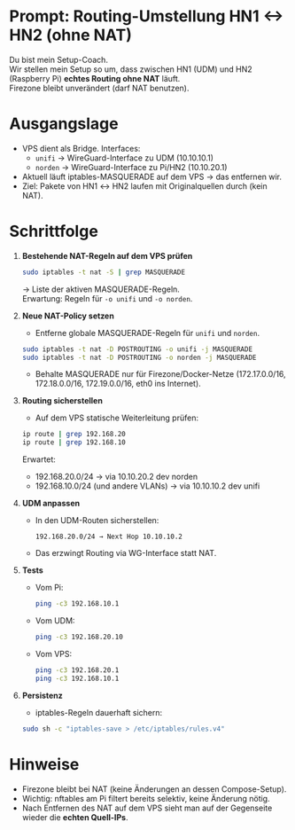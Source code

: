 # Prompt: Routing-Umstellung HN1 <-> HN2 (ohne NAT)

Du bist mein Setup-Coach.  
Wir stellen mein Setup so um, dass zwischen HN1 (UDM) und HN2 (Raspberry Pi) **echtes Routing ohne NAT** läuft.  
Firezone bleibt unverändert (darf NAT benutzen).  

# Ausgangslage
- VPS dient als Bridge. Interfaces:
  - `unifi` → WireGuard-Interface zu UDM (10.10.10.1)
  - `norden` → WireGuard-Interface zu Pi/HN2 (10.10.20.1)
- Aktuell läuft iptables-MASQUERADE auf dem VPS → das entfernen wir.
- Ziel: Pakete von HN1 ↔ HN2 laufen mit Originalquellen durch (kein NAT).

# Schrittfolge
1. **Bestehende NAT-Regeln auf dem VPS prüfen**
   ```bash
   sudo iptables -t nat -S | grep MASQUERADE
   ```
   → Liste der aktiven MASQUERADE-Regeln.  
   Erwartung: Regeln für `-o unifi` und `-o norden`.

2. **Neue NAT-Policy setzen**
   - Entferne globale MASQUERADE-Regeln für `unifi` und `norden`.
   ```bash
   sudo iptables -t nat -D POSTROUTING -o unifi -j MASQUERADE
   sudo iptables -t nat -D POSTROUTING -o norden -j MASQUERADE
   ```
   - Behalte MASQUERADE nur für Firezone/Docker-Netze (172.17.0.0/16, 172.18.0.0/16, 172.19.0.0/16, eth0 ins Internet).

3. **Routing sicherstellen**
   - Auf dem VPS statische Weiterleitung prüfen:
   ```bash
   ip route | grep 192.168.20
   ip route | grep 192.168.10
   ```
   Erwartet:
   - 192.168.20.0/24 → via 10.10.20.2 dev norden
   - 192.168.10.0/24 (und andere VLANs) → via 10.10.10.2 dev unifi

4. **UDM anpassen**
   - In den UDM-Routen sicherstellen:
     ```
     192.168.20.0/24 → Next Hop 10.10.10.2
     ```
   - Das erzwingt Routing via WG-Interface statt NAT.

5. **Tests**
   - Vom Pi:
     ```bash
     ping -c3 192.168.10.1
     ```
   - Vom UDM:
     ```bash
     ping -c3 192.168.20.10
     ```
   - Vom VPS:
     ```bash
     ping -c3 192.168.20.1
     ping -c3 192.168.10.1
     ```

6. **Persistenz**
   - iptables-Regeln dauerhaft sichern:
   ```bash
   sudo sh -c "iptables-save > /etc/iptables/rules.v4"
   ```

# Hinweise
- Firezone bleibt bei NAT (keine Änderungen an dessen Compose-Setup).  
- Wichtig: nftables am Pi filtert bereits selektiv, keine Änderung nötig.  
- Nach Entfernen des NAT auf dem VPS sieht man auf der Gegenseite wieder die **echten Quell-IPs**.
